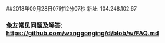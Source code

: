 ##2018年09月28日07时12分07秒 新址: 104.248.102.67
### 兔友常见问题及解答: https://github.com/wanggonging/d/blob/w/FAQ.md
